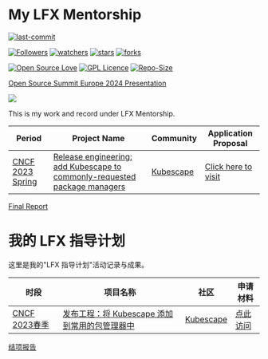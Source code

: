 # My LFX Mentorship

[![last-commit](https://img.shields.io/github/last-commit/HollowMan6/My-LFX-Mentorship)](../../graphs/commit-activity)

[![Followers](https://img.shields.io/github/followers/HollowMan6?style=social)](https://github.com/HollowMan6?tab=followers)
[![watchers](https://img.shields.io/github/watchers/HollowMan6/My-LFX-Mentorship?style=social)](../../watchers)
[![stars](https://img.shields.io/github/stars/HollowMan6/My-LFX-Mentorship?style=social)](../../stargazers)
[![forks](https://img.shields.io/github/forks/HollowMan6/My-LFX-Mentorship?style=social)](../../network/members)

[![Open Source Love](https://img.shields.io/badge/-%E2%9D%A4%20Open%20Source-Green?style=flat-square&logo=Github&logoColor=white&link=https://hollowman6.github.io/fund.html)](https://hollowman6.github.io/fund.html)
[![GPL Licence](https://img.shields.io/badge/license-GPL-blue)](https://opensource.org/licenses/GPL-3.0/)
[![Repo-Size](https://img.shields.io/github/repo-size/HollowMan6/My-LFX-Mentorship.svg)](../../archive/master.zip)

[Open Source Summit Europe 2024 Presentation](Kubescape-Songlin-Jiang.pptx)

![](https://hollowmansblog.files.wordpress.com/2023/05/lfx.jpg)

This is my work and record under LFX Mentorship.

|  Period   |  Project Name  | Community |  Application Proposal  |
|  ----  | ----  |  ----  | ----  |
| [CNCF 2023 Spring](https://github.com/cncf/mentoring/blob/main/lfx-mentorship/2023/01-Mar-May/README.md#release-engineering-add-kubescape-to-commonly-requested-package-managers)  | [Release engineering: add Kubescape to commonly-requested package managers](https://mentorship.lfx.linuxfoundation.org/project/138e9cac-ec86-43cb-a04f-c2980e3c2865) | [Kubescape](https://landscape.cncf.io/card-mode?project=sandbox&selected=kubescape) | [Click here to visit](proposal.md) |

[Final Report](https://hollowmansblog.wordpress.com/2023/05/14/my-cncf-lfx-mentorship-spring-2023-project-at-kubescape/)

# 我的 LFX 指导计划

这里是我的"LFX 指导计划"活动记录与成果。

|  时段   |  项目名称  | 社区 | 申请材料 |
|  ----  | ----  |  ----  | ----  |
| [CNCF 2023春季](https://github.com/cncf/mentoring/blob/main/lfx-mentorship/2023/01-Mar-May/README.md#release-engineering-add-kubescape-to-commonly-requested-package-managers)  | [发布工程：将 Kubescape 添加到常用的包管理器中](https://mentorship.lfx.linuxfoundation.org/project/138e9cac-ec86-43cb-a04f-c2980e3c2865) | [Kubescape](https://landscape.cncf.io/card-mode?project=sandbox&selected=kubescape) | [点此访问](proposal.md) |

[结项报告](https://hollowmansblog.wordpress.com/2023/05/14/my-cncf-lfx-mentorship-spring-2023-project-at-kubescape/)
